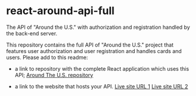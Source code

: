 # react-around-api-full
The API of "Around the U.S." with authorization and registration handled by the back-end server.

This repository contains the full API of "Around the U.S." project that features user authorization and user registration and handles cards and users. Please add to this readme:
* a link to repository with the complete React application which uses this API;
[Around The U.S. repository](https://github.com/rileydanejohnston/react-around-api-full)

* a link to the website that hosts your API.
[Live site URL 1](around-the-us.students.nomoreparties.site)
[Live site URL 2](www.around-the-us.students.nomoreparties.site)